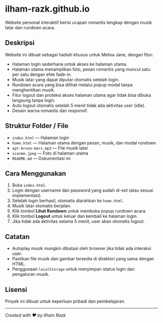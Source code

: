 # ilham-razk.github.io

Website personal interaktif berisi ucapan romantis lengkap dengan musik latar dan rundown acara.

## Deskripsi

Website ini dibuat sebagai hadiah khusus untuk Melisa Jane, dengan fitur:

- Halaman login sederhana untuk akses ke halaman utama.
- Halaman utama menampilkan foto, pesan romantis yang muncul satu per satu dengan efek fade-in.
- Musik latar yang dapat diputar otomatis setelah login.
- Rundown acara yang bisa dilihat melalui popup modal tanpa menghentikan musik.
- Fitur logout dan proteksi akses halaman utama agar tidak bisa dibuka langsung tanpa login.
- Auto logout otomatis setelah 5 menit tidak ada aktivitas user (idle).
- Desain warna romantis dan responsif.

## Struktur Folder / File

- `index.html` — Halaman login
- `home.html` — Halaman utama dengan pesan, musik, dan modal rundown
- `apt-bruno-mars.mp3` — File musik latar
- `icanme.jpeg` — Foto di halaman utama
- `README.md` — Dokumentasi ini

## Cara Menggunakan

1. Buka `index.html`.
2. Login dengan username dan password yang sudah di-set (atau sesuai implementasi).
3. Setelah login berhasil, otomatis diarahkan ke `home.html`.
4. Musik latar otomatis berjalan.
5. Klik tombol **Lihat Rundown** untuk membuka popup rundown acara.
6. Klik tombol **Logout** untuk keluar dan kembali ke halaman login.
7. Jika tidak ada aktivitas selama 5 menit, user akan otomatis logout.

## Catatan

- Autoplay musik mungkin dibatasi oleh browser jika tidak ada interaksi user.
- Pastikan file musik dan gambar tersedia di direktori yang sama dengan HTML.
- Penggunaan `localStorage` untuk menyimpan status login dan pengaturan musik.

## Lisensi

Proyek ini dibuat untuk keperluan pribadi dan pembelajaran.

---

*Created with ❤️ by Ilham Razk*
